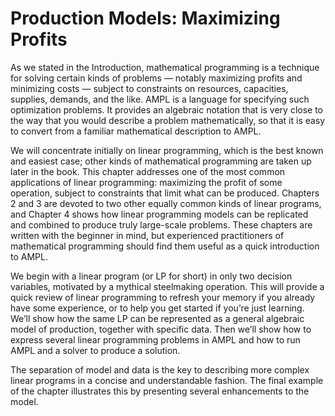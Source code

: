 # Production Models: Maximizing Profits

As we stated in the Introduction, mathematical programming is a technique for solving certain kinds of problems — notably maximizing profits and minimizing costs — subject to constraints on resources, capacities, supplies, demands, and the like. AMPL is a language for specifying such optimization problems. It provides an algebraic notation that is very close to the way that you would describe a problem mathematically, so that it is easy to convert from a familiar mathematical description to AMPL. 

We will concentrate initially on linear programming, which is the best known and easiest case; other kinds of mathematical programming are taken up later in the book. This chapter addresses one of the most common applications of linear programming: maximizing the profit of some operation, subject to constraints that limit what can be produced. Chapters 2 and 3 are devoted to two other equally common kinds of linear programs, and Chapter 4 shows how linear programming models can be replicated and combined to produce truly large-scale problems. These chapters are written with the beginner in mind, but experienced practitioners of mathematical programming should find them useful as a quick introduction to AMPL.

We begin with a linear program (or LP for short) in only two decision variables, motivated by a mythical steelmaking operation. This will provide a quick review of linear programming to refresh your memory if you already have some experience, or to help you get started if you’re just learning. We’ll show how the same LP can be represented as a general algebraic model of production, together with specific data. Then we’ll show how to express several linear programming problems in AMPL and how to run AMPL and a solver to produce a solution. 

The separation of model and data is the key to describing more complex linear programs in a concise and understandable fashion. The final example of the chapter illustrates this by presenting several enhancements to the model. 

